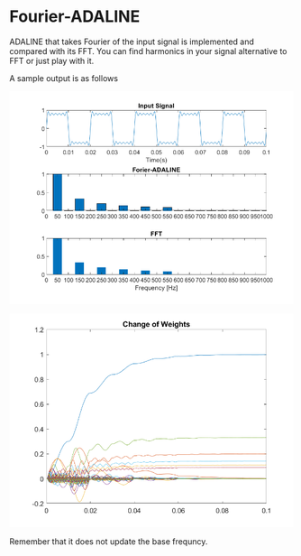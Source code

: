 # Fourier-ADALINE
ADALINE that takes Fourier of the input signal is implemented and compared with its FFT. You can find harmonics in your signal alternative to FFT or just play with it.

A sample output is as follows 

![](https://github.com/decanbay/Fourier-ADALINE/blob/master/FFT_FADALINE.png)

![](https://github.com/decanbay/Fourier-ADALINE/blob/master/Weights.png)

Remember that it does not update the base frequncy.
